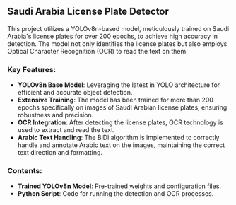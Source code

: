 ## Saudi Arabia License Plate Detector

This project utilizes a YOLOv8n-based model, meticulously trained on Saudi Arabia's license plates for over 200 epochs, to achieve high accuracy in detection. The model not only identifies the license plates but also employs Optical Character Recognition (OCR) to read the text on them.

### Key Features:
- **YOLOv8n Base Model**: Leveraging the latest in YOLO architecture for efficient and accurate object detection.
- **Extensive Training**: The model has been trained for more than 200 epochs specifically on images of Saudi Arabian license plates, ensuring robustness and precision.
- **OCR Integration**: After detecting the license plates, OCR technology is used to extract and read the text.
- **Arabic Text Handling**: The BiDi algorithm is implemented to correctly handle and annotate Arabic text on the images, maintaining the correct text direction and formatting.

### Contents:
- **Trained YOLOv8n Model**: Pre-trained weights and configuration files.
- **Python Script**: Code for running the detection and OCR processes.

